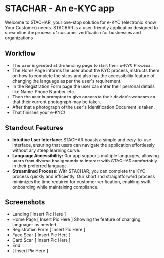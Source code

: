 # STACHAR - An e-KYC app

Welcome to STACHAR, your one-stop solution for e-KYC (electronic Know Your Customer) needs. STACHAR is a user-friendly application designed to streamline the process of customer verification for businesses and organizations.

## Workflow 

* The user is greeted at the landing page to start their e-KYC Process.
* The Home Page informs the user about the KYC process, instructs them on how to complete the steps and also has the accessibility feature of changing the language as per the user's requirement.
* In the Registration Form page the user can enter their personal details like Name, Phone Number, etc.
* Then the user is prompted to give access to their device's webcam so that their current photograph may be taken.
* After that a photograph of the user's Identification Document is taken.
* That finishes your e-KYC!

## Standout Features

* **Intuitive User Interface:** STACHAR boasts a simple and easy-to-use interface, ensuring that users can navigate the application effortlessly without any steep learning curve.
* **Language Accessibility:** Our app supports multiple languages, allowing users from diverse backgrounds to interact with STACHAR comfortably in their preferred language.
* **Streamlined Process**: With STACHAR, you can complete the KYC process quickly and efficiently. Our short and straightforward process minimizes the time required for customer verification, enabling swift onboarding while maintaining compliance.

## Screenshots
* Landing
  [ Insert Pic Here ]
* Home Page
  [ Insert Pic Here ]
  Showing the feature of changing languages as needed
* Registration Form
  [ Insert Pic Here ]
* Face Scan
  [ Insert Pic Here ]
* Card Scan
  [ Insert Pic Here ]
* End
* [ Insert Pic Here ]
